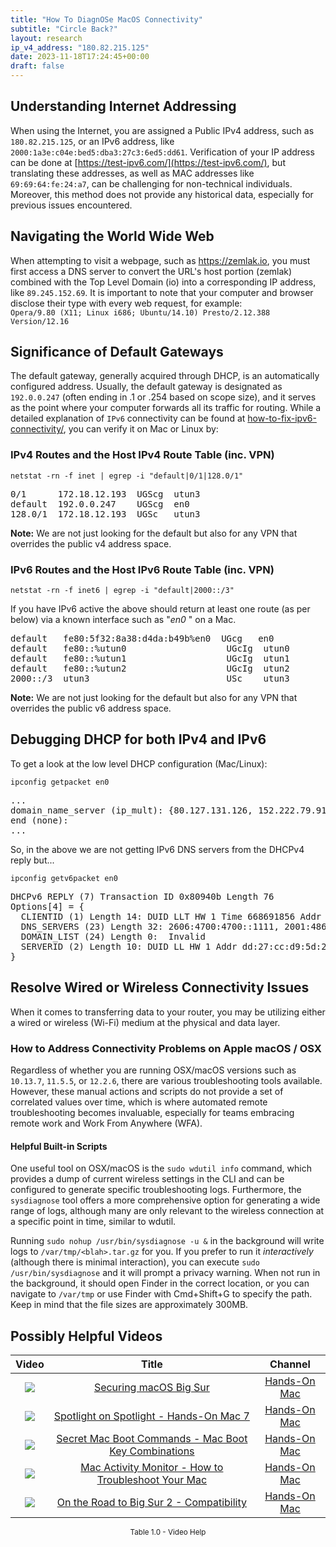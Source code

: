 ```yaml
---
title: "How To DiagnOSe MacOS Connectivity"
subtitle: "Circle Back?"
layout: research
ip_v4_address: "180.82.215.125"
date: 2023-11-18T17:24:45+00:00
draft: false
---
```


## Understanding Internet Addressing

When using the Internet, you are assigned a Public IPv4 address, such as ```180.82.215.125```, or an IPv6 address, like ```2000:1a3e:c04e:bed5:dba3:27c3:6ed5:dd61```. Verification of your IP address can be done at [https://test-ipv6.com/](https://test-ipv6.com/), but translating these addresses, as well as MAC addresses like ```69:69:64:fe:24:a7```, can be challenging for non-technical individuals. Moreover, this method does not provide any historical data, especially for previous issues encountered.
## Navigating the World Wide Web

When attempting to visit a webpage, such as https://zemlak.io, you must first access a DNS server to convert the URL's host portion (zemlak) combined with the Top Level Domain (io) into a corresponding IP address, like ```89.245.152.69```. It is important to note that your computer and browser disclose their type with every web request, for example: 
<br>```Opera/9.80 (X11; Linux i686; Ubuntu/14.10) Presto/2.12.388 Version/12.16```
## Significance of Default Gateways

The default gateway, generally acquired through DHCP, is an automatically configured address. Usually, the default gateway is designated as ```192.0.0.247``` (often ending in .1 or .254 based on scope size), and it serves as the point where your computer forwards all its traffic for routing. While a detailed explanation of ```IPv6``` connectivity can be found at [how-to-fix-ipv6-connectivity/](/blog/how-to-fix-ipv6-connectivity/), you can verify it on Mac or Linux by: 
<br>
### IPv4 Routes and the Host IPv4 Route Table (inc. VPN)
```netstat -rn -f inet | egrep -i "default|0/1|128.0/1"```

<pre>
0/1      172.18.12.193  UGScg  utun3
default  192.0.0.247    UGScg  en0
128.0/1  172.18.12.193  UGSc   utun3</pre>

**Note:** We are not just looking for the default but also for any VPN that overrides the public v4 address space.

### IPv6 Routes and the Host IPv6 Route Table (inc. VPN)
```netstat -rn -f inet6 | egrep -i "default|2000::/3"```

If you have IPv6 active the above should return at least one route (as per below) via a known interface such as "_en0_ " on a Mac. 

<pre>
default   fe80:5f32:8a38:d4da:b49b%en0  UGcg   en0
default   fe80::%utun0                   UGcIg  utun0
default   fe80::%utun1                   UGcIg  utun1
default   fe80::%utun2                   UGcIg  utun2
2000::/3  utun3                          USc    utun3</pre>

**Note:** We are not just looking for the default but also for any VPN that overrides the public v6 address space.
<br>

## Debugging DHCP for both IPv4 and IPv6

To get a look at the low level DHCP configuration (Mac/Linux): 

```ipconfig getpacket en0```

<pre>
...
domain_name_server (ip_mult): {80.127.131.126, 152.222.79.91}
end (none):
...</pre>

So, in the above we are not getting IPv6 DNS servers from the DHCPv4 reply but...

```ipconfig getv6packet en0```

<pre>
DHCPv6 REPLY (7) Transaction ID 0x80940b Length 76
Options[4] = {
  CLIENTID (1) Length 14: DUID LLT HW 1 Time 668691856 Addr 69:69:64:fe:24:a7
  DNS_SERVERS (23) Length 32: 2606:4700:4700::1111, 2001:4860:4860::8844
  DOMAIN_LIST (24) Length 0:  Invalid
  SERVERID (2) Length 10: DUID LL HW 1 Addr dd:27:cc:d9:5d:2d
}</pre>




## Resolve Wired or Wireless Connectivity Issues
When it comes to transferring data to your router, you may be utilizing either a wired or wireless (Wi-Fi) medium at the physical and data layer.
### How to Address Connectivity Problems on Apple macOS / OSX
Regardless of whether you are running OSX/macOS versions such as `10.13.7`, `11.5.5`, or `12.2.6`, there are various troubleshooting tools available. However, these manual actions and scripts do not provide a set of correlated values over time, which is where automated remote troubleshooting becomes invaluable, especially for teams embracing remote work and Work From Anywhere (WFA).
#### Helpful Built-in Scripts
One useful tool on OSX/macOS is the `sudo wdutil info` command, which provides a dump of current wireless settings in the CLI and can be configured to generate specific troubleshooting logs. Furthermore, the `sysdiagnose` tool offers a more comprehensive option for generating a wide range of logs, although many are only relevant to the wireless connection at a specific point in time, similar to wdutil.

Running `sudo nohup /usr/bin/sysdiagnose -u &` in the background will write logs to `/var/tmp/<blah>.tar.gz` for you. If you prefer to run it *interactively* (although there is minimal interaction), you can execute
`sudo /usr/bin/sysdiagnose` and it will prompt a privacy warning. When not run in the background, it should open Finder in the correct location, or you can navigate to `/var/tmp` or use Finder with Cmd+Shift+G to specify the path. Keep in mind that the file sizes are approximately 300MB.
## Possibly Helpful Videos

<link href="/plugins/lity/css/lity.min.css" rel="stylesheet">
<script src="/plugins/lity/js/lity.min.js"></script>
<div class="table1-start"></div>

|Video | Title | Channel |
| :---: | :---: | :---: |
|<a href="https://www.youtube.com/watch?v=7KdhJimuhNw" data-lity><img src="https://i.ytimg.com/vi/7KdhJimuhNw/default.jpg" class="img-fluid"></a>|<a href="https://www.youtube.com/watch?v=7KdhJimuhNw" data-lity>Securing macOS Big Sur</a>|<a target="_blank" href="https://www.youtube.com/channel/UCg43DP8MdHVcl4rFK_delBg" >Hands-On Mac</a>|
|<a href="https://www.youtube.com/watch?v=RslZ4W1EPqk" data-lity><img src="https://i.ytimg.com/vi/RslZ4W1EPqk/default.jpg" class="img-fluid"></a>|<a href="https://www.youtube.com/watch?v=RslZ4W1EPqk" data-lity>Spotlight on Spotlight - Hands-On Mac 7</a>|<a target="_blank" href="https://www.youtube.com/channel/UCg43DP8MdHVcl4rFK_delBg" >Hands-On Mac</a>|
|<a href="https://www.youtube.com/watch?v=VwNYWAxHCgM" data-lity><img src="https://i.ytimg.com/vi/VwNYWAxHCgM/default.jpg" class="img-fluid"></a>|<a href="https://www.youtube.com/watch?v=VwNYWAxHCgM" data-lity>Secret Mac Boot Commands - Mac Boot Key Combinations</a>|<a target="_blank" href="https://www.youtube.com/channel/UCg43DP8MdHVcl4rFK_delBg" >Hands-On Mac</a>|
|<a href="https://www.youtube.com/watch?v=TWzWd_DiaJ0" data-lity><img src="https://i.ytimg.com/vi/TWzWd_DiaJ0/default.jpg" class="img-fluid"></a>|<a href="https://www.youtube.com/watch?v=TWzWd_DiaJ0" data-lity>Mac Activity Monitor - How to Troubleshoot Your Mac</a>|<a target="_blank" href="https://www.youtube.com/channel/UCg43DP8MdHVcl4rFK_delBg" >Hands-On Mac</a>|
|<a href="https://www.youtube.com/watch?v=HEbK-Tignuc" data-lity><img src="https://i.ytimg.com/vi/HEbK-Tignuc/default.jpg" class="img-fluid"></a>|<a href="https://www.youtube.com/watch?v=HEbK-Tignuc" data-lity>On the Road to Big Sur 2 - Compatibility</a>|<a target="_blank" href="https://www.youtube.com/channel/UCg43DP8MdHVcl4rFK_delBg" >Hands-On Mac</a>|

<center><small>Table 1.0 - Video Help</small></center>
 <br>
<div class="table1-end"></div>
<script type="text/javascript">
(function() {
    $('div.table1-start').nextUntil('div.table1-end', 'table').addClass('table thead-dark table-striped table-responsive rounded').attr('id', 't1');
    $('#t1').find('thead').addClass('thead-dark');
})();
</script>
